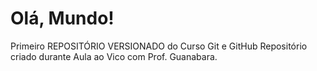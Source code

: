 # Olá, Mundo!
 Primeiro REPOSITÓRIO VERSIONADO do Curso Git e GitHub
 Repositório criado durante Aula ao Vico com Prof. Guanabara.
